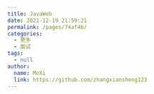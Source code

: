 ```yaml
---
title: JavaWeb
date: 2021-12-19 21:59:21
permalink: /pages/74af4b/
categories: 
  - 更多
  - 面试
tags: 
  - null
author: 
  name: MoXi
  link: https://github.com/zhangxiansheng123
---
```

